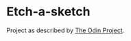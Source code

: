 # Etch-a-sketch

Project as described by [The Odin Project](https://www.theodinproject.com/lessons/foundations-etch-a-sketch).